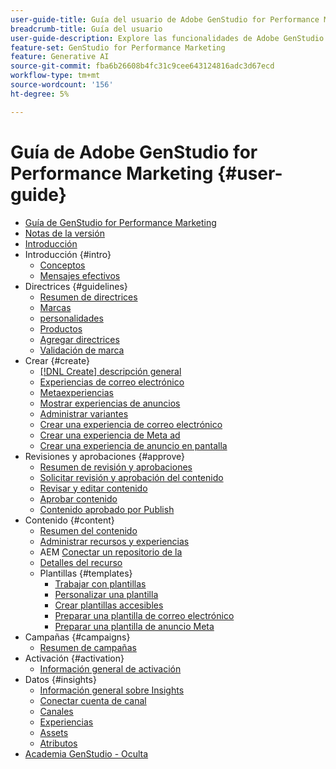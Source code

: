 ```yaml
---
user-guide-title: Guía del usuario de Adobe GenStudio for Performance Marketing
breadcrumb-title: Guía del usuario
user-guide-description: Explore las funcionalidades de Adobe GenStudio for Performance Marketing. Aprenda a crear rápidamente recursos en la marca, generar variaciones y optimizar experiencias.
feature-set: GenStudio for Performance Marketing
feature: Generative AI
source-git-commit: fba6b26608b4fc31c9cee643124816adc3d67ecd
workflow-type: tm+mt
source-wordcount: '156'
ht-degree: 5%

---
```



# Guía de Adobe GenStudio for Performance Marketing {#user-guide}

+ [Guía de GenStudio for Performance Marketing](home.md)
+ [Notas de la versión](release-notes.md)
+ [Introducción](get-started.md)
+ Introducción {#intro}
   + [Conceptos](concepts.md)
   + [Mensajes efectivos](effective-prompts.md)
+ Directrices {#guidelines}
   + [Resumen de directrices](guidelines/overview.md)
   + [Marcas](guidelines/brands.md)
   + [personalidades](guidelines/personas.md)
   + [Productos](guidelines/products.md)
   + [Agregar directrices](guidelines/add-guidelines.md)
   + [Validación de marca](guidelines/brand-validation.md)
+ Crear {#create}
   + [[!DNL Create] descripción general](create/overview.md)
   + [Experiencias de correo electrónico](create/email-experiences.md)
   + [Metaexperiencias](create/meta-experiences.md)
   + [Mostrar experiencias de anuncios](create/display-ad-experiences.md)
   + [Administrar variantes](create/manage-variants.md)
   + [Crear una experiencia de correo electrónico](create/create-email-experience.md)
   + [Crear una experiencia de Meta ad](create/create-meta-ad.md)
   + [Crear una experiencia de anuncio en pantalla](create/create-display-ad.md)
+ Revisiones y aprobaciones {#approve}
   + [Resumen de revisión y aprobaciones](approvals/overview.md)
   + [Solicitar revisión y aprobación del contenido](approvals/request-review.md)
   + [Revisar y editar contenido](approvals/review-and-edit.md)
   + [Aprobar contenido](approvals/approve-content.md)
   + [Contenido aprobado por Publish](approvals/publish-content.md)
+ Contenido {#content}
   + [Resumen del contenido](content/overview.md)
   + [Administrar recursos y experiencias](content/manage-assets.md)
   + AEM [Conectar un repositorio de la](content/connect-aem-repo.md)
   + [Detalles del recurso](content/asset-details.md)
   + Plantillas {#templates}
      + [Trabajar con plantillas](content/use-templates.md)
      + [Personalizar una plantilla](content/customize-template.md)
      + [Crear plantillas accesibles](content/accessibility-for-templates.md)
      + [Preparar una plantilla de correo electrónico](content/email-template.md)
      + [Preparar una plantilla de anuncio Meta](content/meta-template.md)
+ Campañas {#campaigns}
   + [Resumen de campañas](campaigns/overview.md)
+ Activación {#activation}
   + [Información general de activación](activation/overview.md)
+ Datos {#insights}
   + [Información general sobre Insights](insights/overview.md)
   + [Conectar cuenta de canal](insights/connect-channel.md)
   + [Canales](insights/channels.md)
   + [Experiencias](insights/experiences.md)
   + [Assets](insights/assets.md)
   + [Atributos](insights/attributes.md)
+ [Academia GenStudio - Oculta](genstudioacademy.md)
